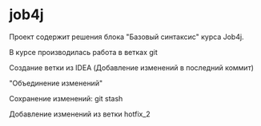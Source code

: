 # job4j
Проект содержит решения блока "Базовый синтаксис" курса Job4j.

В курсе производилась работа в ветках git

Создание ветки из IDEA
(Добавление изменений в последний коммит)

"Объединение изменений"

Сохранение изменений: git stash

Добавление изменений из ветки hotfix_2